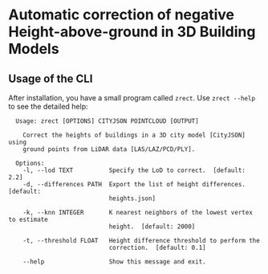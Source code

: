 # Automatic correction of negative Height-above-ground in 3D Building Models

## Usage of the CLI
After installation, you have a small program called <code>zrect</code>. Use <code>zrect --help</code> to see the detailed help:

```
  Usage: zrect [OPTIONS] CITYJSON POINTCLOUD [OUTPUT]

    Correct the heights of buildings in a 3D city model [CityJSON] using
    ground points from LiDAR data [LAS/LAZ/PCD/PLY].

  Options:
    -l, --lod TEXT          Specify the LoD to correct.  [default: 2.2]
    -d, --differences PATH  Export the list of height differences.  [default:
                            heights.json]

    -k, --knn INTEGER       K nearest neighbors of the lowest vertex to estimate
                            height.  [default: 2000]

    -t, --threshold FLOAT   Height difference threshold to perform the
                            correction.  [default: 0.1]

    --help                  Show this message and exit.
```
    
